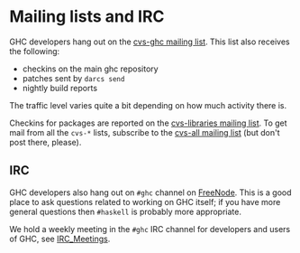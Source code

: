# Mailing lists and IRC


GHC developers hang out on the [ cvs-ghc mailing list](http://www.haskell.org/mailman/listinfo/cvs-ghc).  This list also receives the following:

- checkins on the main ghc repository
- patches sent by `darcs send`
- nightly build reports


The traffic level varies quite a bit depending on how much activity there is.


Checkins for packages are reported on the [ cvs-libraries mailing list](http://www.haskell.org/mailman/listinfo/cvs-libraries).  To get mail from all the `cvs-*` lists, subscribe to the [ cvs-all mailing list](http://www.haskell.org/mailman/listinfo/cvs-all) (but don't post there, please).

## IRC


GHC developers also hang out on `#ghc` channel on [ FreeNode](http://freenode.net/).  This is a good place to ask questions related to working on GHC itself; if you have more general questions then `#haskell` is probably more appropriate.


We hold a weekly meeting in the `#ghc` IRC channel for developers and users of GHC, see [IRC_Meetings](irc-meetings).
